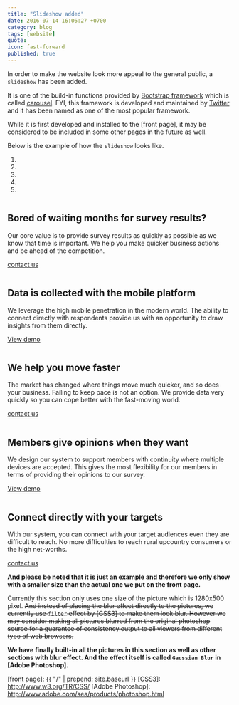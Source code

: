 ```yaml
---
title: "Slideshow added"
date: 2016-07-14 16:06:27 +0700
category: blog
tags: [website]
quote:
icon: fast-forward
published: true
---
```


In order to make the website look more appeal to the general public, a `slideshow` has been added.

It is one of the build-in functions provided by [Bootstrap framework] which is called [carousel]. FYI, this framework is developed and maintained by [Twitter] and it has been named as one of the most popular framework.

While it is first developed and installed to the [front page], it may be considered to be included in some other pages in the future as well.

Below is the example of how the `slideshow` looks like.

<section class="slideshow">
  <div id="slideshow" class="carousel slide" data-ride="carousel">
    <ol class="carousel-indicators">
      <li data-target="#slideshow" data-slide-to="0" class="active"></li>
      <li data-target="#slideshow" data-slide-to="1"></li>
      <li data-target="#slideshow" data-slide-to="2"></li>
      <li data-target="#slideshow" data-slide-to="3"></li>
      <li data-target="#slideshow" data-slide-to="4"></li>
    </ol>
    <div class="carousel-inner" role="listbox">
      <div class="item active">
        <img class="slide img-responsive" src="{{ "/assets/img/carousel/c1.jpg" | prepend: site.baseurl }}" alt="">
        <div class="container">
          <div class="carousel-caption">
            <h2>Bored of waiting months for survey results?</h2>
            <p>Our core value is to provide survey results as quickly as possible as we know that time is important.
               We help you make quicker business actions and be ahead of the competition.</p>
            <p><a class="button-lg-x" href="{{ "/contact/" | prepend: site.baseurl }}" role="button">contact <span class="hidden-xs hidden-sm">us</span> <i class="pe-envelope-o pe-fw"></i></a></p>
          </div>
        </div>
      </div>
      <div class="item">
        <img class="slide img-responsive" src="{{ "/assets/img/carousel/c2.jpg" | prepend: site.baseurl }}" alt="">
        <div class="container">
          <div class="carousel-caption">
            <h2>Data is collected with the mobile platform</h2>
            <p>We leverage the high mobile penetration in the modern world.
               The ability to connect directly with respondents provide us with an opportunity to draw insights from them directly.</p>
            <p><a class="button-lg-x" href="{{ "#" | prepend: site.baseurl }}" role="button"><span class="hidden-xs hidden-sm">View</span> demo <i class="pe-paper-plane-o pe-fw"></i></a></p>
          </div>
        </div>
      </div>
      <div class="item">
        <img class="slide img-responsive" src="{{ "/assets/img/carousel/c3.jpg" | prepend: site.baseurl }}" alt="">
        <div class="container">
          <div class="carousel-caption">
            <h2>We help you move faster</h2>
            <p>The market has changed where things move much quicker, and so does your business. Failing to keep pace is not an option.
               We provide data very quickly so you can cope better with the fast-moving world.</p>
            <p><a class="button-lg-x" href="{{ "/contact/" | prepend: site.baseurl }}" role="button">contact <span class="hidden-xs hidden-sm">us</span> <i class="pe-envelope-o pe-fw"></i></a></p>
          </div>
        </div>
      </div>
      <div class="item">
        <img class="slide img-responsive" src="{{ "/assets/img/carousel/c4.jpg" | prepend: site.baseurl }}" alt="">
        <div class="container">
          <div class="carousel-caption">
            <h2>Members give opinions when they want</h2>
            <p>We design our system to support members with continuity where multiple devices are accepted.
               This gives the most flexibility for our members in terms of providing their opinions to our survey.</p>
            <p><a class="button-lg-x" href="{{ "/contact/" | prepend: site.baseurl }}" role="button"><span class="hidden-xs hidden-sm">View</span> demo <i class="pe-paper-plane-o pe-fw"></i></a></p>
          </div>
        </div>
      </div>
      <div class="item">
        <img class="slide img-responsive" src="{{ "/assets/img/carousel/c5.jpg" | prepend: site.baseurl }}" alt="">
        <div class="container">
          <div class="carousel-caption">
            <h2>Connect directly with your targets</h2>
            <p>With our system, you can connect with your target audiences even they are difficult to reach.
               No more difficulties to reach rural upcountry consumers or the high net-worths.</p>
            <p><a class="button-lg-x" href="{{ "/contact/" | prepend: site.baseurl }}" role="button">contact <span class="hidden-xs hidden-sm">us</span> <i class="pe-envelope-o pe-fw"></i></a></p>
          </div>
        </div>
      </div>
    </div>
    <a class="left carousel-control" href="#slideshow" role="button" data-slide="prev">
      <i class="pe-chevron-left"></i>
    </a>
    <a class="right carousel-control" href="#slideshow" role="button" data-slide="next">
      <i class="pe-chevron-right"></i>
    </a>
  </div>
</section>

**And please be noted that it is just an example and therefore we only show with a smaller size than the actual one we put on the front page.**

Currently this section only uses one size of the picture which is 1280x500 pixel. ~~And instead of placing the blur effect directly to the pictures, we currently use `filter` effect by [CSS3] to make them look blur. However we may consider making all pictures blurred from the original photoshop source for a guarantee of consistency output to all viewers from different type of web browsers.~~

**We have finally built-in all the pictures in this section as well as other sections with blur effect. And the effect itself is called `Gaussian Blur` in [Adobe Photoshop].**

<!--more-->

[Bootstrap framework]: http://getbootstrap.com/
[carousel]: http://getbootstrap.com/javascript/#carousel
[Twitter]: http://www.twitter.com
[front page]: {{ "/" | prepend: site.baseurl }}
[CSS3]: http://www.w3.org/TR/CSS/
[Adobe Photoshop]: http://www.adobe.com/sea/products/photoshop.html
